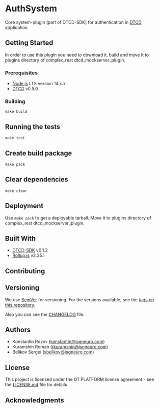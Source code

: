 # AuthSystem

Core system-plugin (part of DTCD-SDK) for authentication in [DTCD](https://github.com/ISGNeuroTeam/DTCD) application.

## Getting Started

In order to use this plugin you need to download it, build and move it to plugins directory of complex_rest dtcd_mockserver_plugin.

### Prerequisites

- [Node.js](https://nodejs.org/en/) LTS version 14.x.x
- [DTCD](https://github.com/ISGNeuroTeam/DTCD) v0.5.0

### Building

```
make build
```

## Running the tests

```
make test
```

## Create build package

```
make pack
```

## Clear dependencies

```
make clear
```

## Deployment

Use `make pack` to get a deployable tarball. Move it to plugins directory of complex_rest dtcd_mockserver_plugin.

## Built With

- [DTCD-SDK](https://github.com/ISGNeuroTeam/DTCD-SDK) v0.1.2
- [Rollup.js](https://rollupjs.org/guide/en/) v2.35.1

## Contributing

## Versioning

We use [SemVer](http://semver.org/) for versioning. For the versions available, see the [tags on this repository](https://github.com/ISGNeuroTeam/DTCD-AuthSystem/tags).

Also you can see the [CHANGELOG](CHANGELOG.md) file.

## Authors

- Konstantin Rozov (konstantin@isgneuro.com)
- Kuramshin Roman (rkuramshin@isgneuro.com)
- Belikov Sergei (sbelikov@isgneuro.com)

## License

This project is licensed under the OT.PLATFORM license agreement - see the [LICENSE.md](LICENSE.md) file for details

## Acknowledgments

